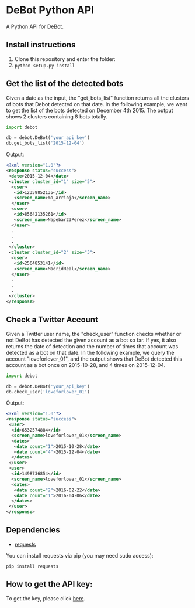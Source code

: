 # DeBot Python API
A Python API for [DeBot](http://cs.unm.edu/~chavoshi/debot).

## Install instructions

1. Clone this repository and enter the folder:
2. `python setup.py install`


## Get the list of the detected bots
Given a date as the input, the "get_bots_list" function returns all the clusters of bots that Debot detected on that date. In the following example, we want to get the list of the bots detected on December 4th 2015. The output shows 2 clusters containing 8 bots totally. 
```python
import debot

db = debot.DeBot('your_api_key')
db.get_bots_list('2015-12-04')
```

Output:
```xml
<?xml version="1.0"?>
<response status="success">
 <date>2015-12-04</date>
 <cluster cluster_id="1" size="5">
  <user>
   <id>12359852135</id>
   <screen_name>ma_arrioja</screen_name>
  </user>
  <user>
   <id>85642135261</id>
   <screen_name>Napebar23Perez</screen_name>
  </user>
  .
  .
  .
 </cluster>
 <cluster cluster_id="2" size="3">
  <user>
   <id>2564853141</id>
   <screen_name>MadridReal</screen_name>
  </user>
  .
  .
  .
 </cluster>
</response>
```

## Check a Twitter Account
Given a Twitter user name, the "check_user" function checks whether or not DeBot has detected the given account as a bot so far. If yes, it also returns the date of detection and the number of times that account was detected as a bot on that date. In the following example, we query the account "loveforlover_01", and the output shows that DeBot detected this account as a bot once on 2015-10-28, and 4 times on 2015-12-04.  
```python
import debot

db = debot.DeBot('your_api_key')
db.check_user('loveforlover_01')
```

Output:
```xml
<?xml version="1.0"?>
<response status="success">
 <user>
  <id>6532574884</id>
  <screen_name>loveforlover_01</screen_name>
  <dates>
   <date count="1">2015-10-28</date>
   <date count="4">2015-12-04</date>
  </dates>
 </user>
 <user>
  <id>1498736854</id>
  <screen_name>loveforlover_01</screen_name>
  <dates>
   <date count="2">2016-02-22</date>
   <date count="1">2016-04-06</date>
  </dates>
 </user>
</response>
```

## Dependencies

* [requests](http://docs.python-requests.org/en/latest/)

You can install requests via pip (you may need sudo access):

    pip install requests
    
## How to get the API key:
To get the key, please click [here](http://www.cs.unm.edu/~chavoshi/debot/api.html).


